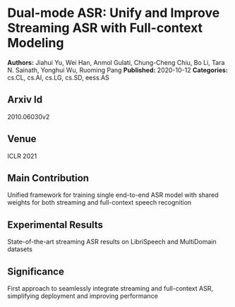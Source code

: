 # Dual-mode ASR: Unify and Improve Streaming ASR with Full-context Modeling

**Authors:** Jiahui Yu, Wei Han, Anmol Gulati, Chung-Cheng Chiu, Bo Li, Tara N. Sainath, Yonghui Wu, Ruoming Pang
**Published:** 2020-10-12
**Categories:** cs.CL, cs.AI, cs.LG, cs.SD, eess.AS

## Arxiv Id

2010.06030v2

## Venue

ICLR 2021

## Main Contribution

Unified framework for training single end-to-end ASR model with shared weights for both streaming and full-context speech recognition

## Experimental Results

State-of-the-art streaming ASR results on LibriSpeech and MultiDomain datasets

## Significance

First approach to seamlessly integrate streaming and full-context ASR, simplifying deployment and improving performance
